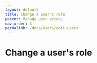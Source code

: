 ```yaml
---
layout: default
title: Change a user's role
parent: Manage user access
nav_order: 3
permalink: /docs/users/edit-users
---
```


# Change a user's role
